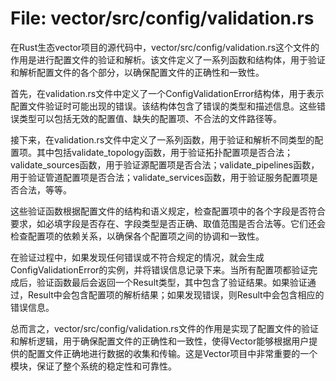 # File: vector/src/config/validation.rs

在Rust生态vector项目的源代码中，vector/src/config/validation.rs这个文件的作用是进行配置文件的验证和解析。该文件定义了一系列函数和结构体，用于验证和解析配置文件的各个部分，以确保配置文件的正确性和一致性。

首先，在validation.rs文件中定义了一个ConfigValidationError结构体，用于表示配置文件验证时可能出现的错误。该结构体包含了错误的类型和描述信息。这些错误类型可以包括无效的配置值、缺失的配置项、不合法的文件路径等。

接下来，在validation.rs文件中定义了一系列函数，用于验证和解析不同类型的配置项。其中包括validate_topology函数，用于验证拓扑配置项是否合法；validate_sources函数，用于验证源配置项是否合法；validate_pipelines函数，用于验证管道配置项是否合法；validate_services函数，用于验证服务配置项是否合法，等等。

这些验证函数根据配置文件的结构和语义规定，检查配置项中的各个字段是否符合要求，如必填字段是否存在、字段类型是否正确、取值范围是否合法等。它们还会检查配置项的依赖关系，以确保各个配置项之间的协调和一致性。

在验证过程中，如果发现任何错误或不符合规定的情况，就会生成ConfigValidationError的实例，并将错误信息记录下来。当所有配置项都验证完成后，验证函数最后会返回一个Result类型，其中包含了验证结果。如果验证通过，Result中会包含配置项的解析结果；如果发现错误，则Result中会包含相应的错误信息。

总而言之，vector/src/config/validation.rs文件的作用是实现了配置文件的验证和解析逻辑，用于确保配置文件的正确性和一致性，使得Vector能够根据用户提供的配置文件正确地进行数据的收集和传输。这是Vector项目中非常重要的一个模块，保证了整个系统的稳定性和可靠性。

